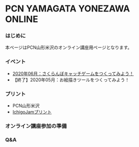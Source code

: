 # PCN YAMAGATA YONEZAWA ONLINE

### はじめに
本ページはPCN山形米沢のオンライン講座用ページとなります。  

### イベント
- [2020年06月：さくらんぼキャッチゲームをつくってみよう！](https://forms.gle/KDRgzdEkkdR3QDEj9)
- 【終了】2020年05月：お絵描きツールをつくってみよう！

### プリント
- PCN山形米沢
- [IchigoJamプリント](https://ichigojam.github.io/print/ja/index.html)

### オンライン講座参加の準備

### Q&A